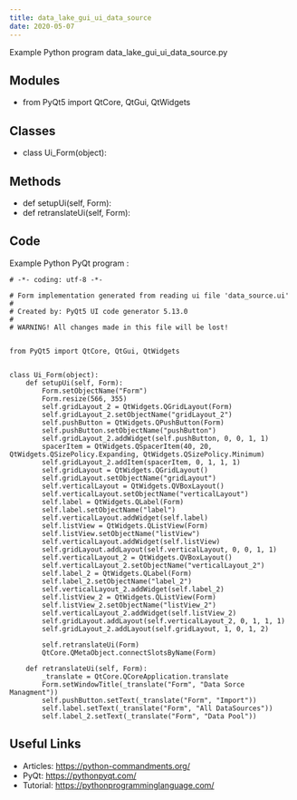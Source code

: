 ```yaml
---
title: data_lake_gui_ui_data_source
date: 2020-05-07
---
```

Example Python program data_lake_gui_ui_data_source.py

## Modules

* from PyQt5 import QtCore, QtGui, QtWidgets

## Classes

* class Ui_Form(object):

## Methods

* def setupUi(self, Form):
* def retranslateUi(self, Form):

## Code

Example Python PyQt program :

    # -*- coding: utf-8 -*-
    
    # Form implementation generated from reading ui file 'data_source.ui'
    #
    # Created by: PyQt5 UI code generator 5.13.0
    #
    # WARNING! All changes made in this file will be lost!
    
    
    from PyQt5 import QtCore, QtGui, QtWidgets
    
    
    class Ui_Form(object):
        def setupUi(self, Form):
            Form.setObjectName("Form")
            Form.resize(566, 355)
            self.gridLayout_2 = QtWidgets.QGridLayout(Form)
            self.gridLayout_2.setObjectName("gridLayout_2")
            self.pushButton = QtWidgets.QPushButton(Form)
            self.pushButton.setObjectName("pushButton")
            self.gridLayout_2.addWidget(self.pushButton, 0, 0, 1, 1)
            spacerItem = QtWidgets.QSpacerItem(40, 20, QtWidgets.QSizePolicy.Expanding, QtWidgets.QSizePolicy.Minimum)
            self.gridLayout_2.addItem(spacerItem, 0, 1, 1, 1)
            self.gridLayout = QtWidgets.QGridLayout()
            self.gridLayout.setObjectName("gridLayout")
            self.verticalLayout = QtWidgets.QVBoxLayout()
            self.verticalLayout.setObjectName("verticalLayout")
            self.label = QtWidgets.QLabel(Form)
            self.label.setObjectName("label")
            self.verticalLayout.addWidget(self.label)
            self.listView = QtWidgets.QListView(Form)
            self.listView.setObjectName("listView")
            self.verticalLayout.addWidget(self.listView)
            self.gridLayout.addLayout(self.verticalLayout, 0, 0, 1, 1)
            self.verticalLayout_2 = QtWidgets.QVBoxLayout()
            self.verticalLayout_2.setObjectName("verticalLayout_2")
            self.label_2 = QtWidgets.QLabel(Form)
            self.label_2.setObjectName("label_2")
            self.verticalLayout_2.addWidget(self.label_2)
            self.listView_2 = QtWidgets.QListView(Form)
            self.listView_2.setObjectName("listView_2")
            self.verticalLayout_2.addWidget(self.listView_2)
            self.gridLayout.addLayout(self.verticalLayout_2, 0, 1, 1, 1)
            self.gridLayout_2.addLayout(self.gridLayout, 1, 0, 1, 2)
    
            self.retranslateUi(Form)
            QtCore.QMetaObject.connectSlotsByName(Form)
    
        def retranslateUi(self, Form):
            _translate = QtCore.QCoreApplication.translate
            Form.setWindowTitle(_translate("Form", "Data Sorce Managment"))
            self.pushButton.setText(_translate("Form", "Import"))
            self.label.setText(_translate("Form", "All DataSources"))
            self.label_2.setText(_translate("Form", "Data Pool"))
    

## Useful Links

- Articles: https://python-commandments.org/
- PyQt: https://pythonpyqt.com/
- Tutorial: https://pythonprogramminglanguage.com/
